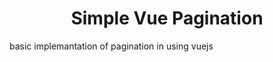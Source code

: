 <h1 align="center"> Simple Vue Pagination </h1>
 
 <p> basic implemantation of pagination in using
    vuejs</p>